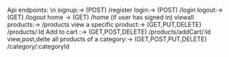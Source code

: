 Api endpoints: \n
signup:->  (POST) /register
login:->   (POST) /login
logout:->  (GET) /logout
home ->   (GET) /home (if user has signed in)
viewall products:->  /products
view a specific product:-> (GET,PUT,DELETE) /products/:Id
Add to cart :-> (GET,POST,DELETE) /products/addCart/:Id
view,post,delte all products of a category:-> (GET,POST,PUT,DELETE) /category/:categoryId
